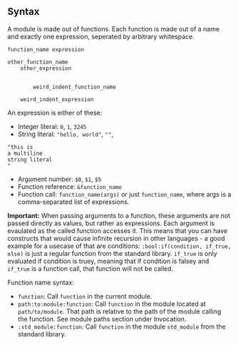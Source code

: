## Syntax

A module is made out of functions. Each function is made out of a name and exactly one expression, seperated by arbitrary whitespace.

```
function_name expression

other_function_name
	other_expression


		weird_indent_function_name

	weird_indent_expression

```

An expression is either of these:

- Integer literal: `0`, `1`, `3245`
- String literal: `"hello, world"`, `""`,

```
"this is   
a multiline   
string literal    
"
```

- Argument number: `$0`, `$1`, `$5` 
- Function reference: `&function_name`
- Function call: `function_name(args)` or just `function_name`, where args is a comma-separated list of expressions.

**Important:** When passing arguments to a function, these arguments are not passed directly as values, but rather as expressions. Each argument is evaulated as the called function accesses it. This means that you can have constructs that would cause infinite recursion in other languages - a good example for a usecase of that are conditions: `:bool:if(condition, if_true, else)` is just a regular function from the standard library. `if_true` is only evaluated if condition is truey, meaning that if condition is falsey and `if_true` is a function call, that function will not be called.

Function name syntax:

- `function`: Call `function` in the current module.
- `path:to:module:function`: Call `function` in the module located at `path/to/module`. That path is relative to the path of the module calling the function. See module paths section under Invocation.
- `:std_module:function`: Call `function` in the module `std_module` from the standard library.
